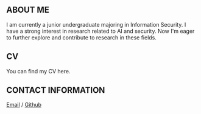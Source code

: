 ## ABOUT ME

I am currently a junior undergraduate majoring in Information Security. I have a strong interest in research related to AI and security. Now I'm eager to further explore and contribute to research in these fields.

## CV

You can find my CV here.

## CONTACT INFORMATION
[Email](dreamer777@sjtu.edu.cn) / [Github](https://github.com/Dreamer777hhw)
